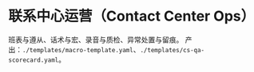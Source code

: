 # 联系中心运营（Contact Center Ops）

班表与遵从、话术与宏、录音与质检、异常处置与留痕。
产出：`./templates/macro-template.yaml`、`./templates/cs-qa-scorecard.yaml`。
